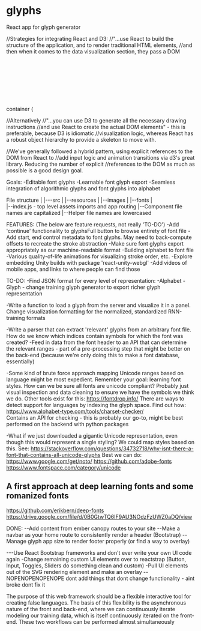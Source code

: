 # glyphs
React app for glyph generator

//Strategies for integrating React and D3:
//"...use React to build the structure of the application, and to render traditional HTML elements,
//and then when it comes to the data visualization section, they pass a DOM container (<svg>) over to D3
//and use D3 to create and destroy and update elements."

//Alternatively
//"...you can use D3 to generate all the necessary drawing instructions 
//and use React to create the actual DOM elements" - this is preferable, because D3 is idiomatic 
//visualization logic, whereas React has a robust object hierarchy to provide a skeleton to move with.

//We've generally followed a hybrid pattern, using explicit references to the DOM from React to 
//add input logic and animation transitions via d3's great library. Reducing the number of explicit
//references to the DOM as much as possible is a good design goal.

Goals:
-Editable font glyphs
-Learnable font glyph export
-Seamless integration of algorithmic glyphs and font glyphs into alphabet

File structure
|
|---src
	|
	|--resources
	|	|--images
	|	|--fonts
	|	
	|--index.js - top level assets imports and app routing
	|--Component file names are capitalized
	|--Helper file names are lowercased

FEATURES:
(The below are feature requests, not really 'TO-DO')
-Add 'continue' functionality to glyphsFull button to browse entirety of font file
-Add start, end control metadata to font glyphs. May need to back-compute offsets to recreate the stroke abstraction
-Make sure font glyphs export appropriately as our machine-readable format
-Building alphabet to font file
-Various quality-of-life animations for visualizing stroke order, etc.
-Explore embedding Unity builds with package 'react-unity-webgl'
-Add videos of mobile apps, and links to where people can find those

TO-DO:
-Find JSON format for every level of representation:
	-Alphabet
	-Glyph - change training glyph generator to export richer glyph representation

-Write a function to load a glyph from the server and visualize it in a panel. Change visualization formatting for the normalized, standardized RNN-training formats

-Write a parser that can extract 'relevant' glyphs from an arbitrary font file. How do we know which indices contain symbols for which the font was created?
	-Feed in data from the font header to an API that can determine the relevant ranges - part of a pre-processing step that might be better on the back-end (because we're only doing this to make a font database, essentially)

-Some kind of brute force approach mapping Unicode ranges based on language might be most expedient. Remember your goal: learning font styles. How can we be sure all fonts are unicode compliant? Probably just visual inspection and data cleaning to ensure we have the symbols we think we do. Other tools exist for this:
https://fontdrop.info/
There are ways to detect support for languages by indexing the glyph space. Find out how:
https://www.alphabet-type.com/tools/charset-checker/	
Contains an API for checking - this is probably our go-to, might be best performed on the backend with python packages

-What if we just downloaded a gigantic Unicode representation, even though this would represent a single styling? We could map styles based on this.
See: https://stackoverflow.com/questions/34732718/why-isnt-there-a-font-that-contains-all-unicode-glyphs
Best we can do: 
https://www.google.com/get/noto/
https://github.com/adobe-fonts
https://www.fontspace.com/category/unicode

## A first approach at deep learning fonts and some romanized fonts
https://github.com/erikbern/deep-fonts
https://drive.google.com/file/d/0B0GtwTQ6IF9AU3NOdzFzUWZ0aDQ/view

DONE:
--Add content from ember canopy routes to your site
--Make a navbar as your home route to consistently render a header (Bootstrap)
--Manage glyph app size to render footer properly (or find a way to overlay)

---Use React Bootstrap frameworks and don't ever write your own UI code again
	-Change remaining custom UI elements over to reactstrap (Button, Input, Toggles, Sliders do something clean and custom)
		-Pull UI elements out of the SVG rendering element and make an overlay
		--NOPENOPENOPENOPE dont add things that dont change functionality - aint broke dont fix it

The purpose of this web framework should be a flexible interactive tool for creating false languages. The basis of this flexibility is the asynchronous nature of the front and back-end, where we can continuously iterate modeling our training data, which is itself continuously iterated on the front-end. These two workflows can be performed almost simultaneously